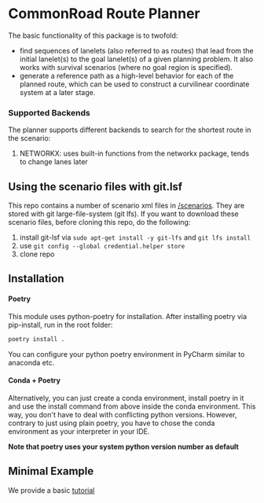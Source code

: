 # CommonRoad Route Planner

The basic functionality of this package is to twofold:
- find sequences of lanelets (also referred to as routes) that lead from the initial lanelet(s) to the goal lanelet(s) of a given planning problem. It also works with survival scenarios (where no goal region is specified).
- generate a reference path as a high-level behavior for each of the planned route, which can be used to construct a curvilinear coordinate system at a later stage.

### Supported Backends

The planner supports different backends to search for the shortest route in the scenario:

1. NETWORKX: uses built-in functions from the networkx package, tends to change lanes later


## Using the scenario files with git.lsf
This repo contains a number of scenario xml files in [/scenarios](/scenarios/). They are stored with git large-file-system (git lfs).
If you want to download these scenario files, before cloning this repo, do the following:

1. install git-lsf via `sudo apt-get install -y git-lfs` and `git lfs install`
2. use `git config --global credential.helper store`
3. clone repo


## Installation


#### Poetry
This module uses python-poetry for installation. After installing poetry via pip-install, run in the root folder:

```bash
poetry install .
```
You can configure your python poetry environment in PyCharm similar to anaconda etc.

#### Conda + Poetry
Alternatively, you can just create a conda environment, install poetry in it and use the install command from above inside the conda environment.
This way, you don't have to deal with conflicting python versions. However, contrary to just using plain poetry, you have to chose the conda
environment as your interpreter in your IDE.



**Note that poetry uses your system python version number as default**

## Minimal Example

We provide a basic [tutorial](/test/test_example.py)
